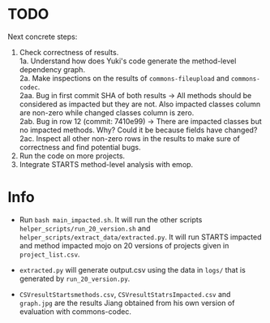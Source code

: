 # TODO
Next concrete steps:
1. Check correctness of results.  
    1a. Understand how does Yuki's code generate the method-level dependency graph.  
    2a. Make inspections on the results of `commons-fileupload` and `commons-codec`.  
        2aa. Bug in first commit SHA of both results -> All methods should be considered as impacted but they are not. Also impacted classes column are non-zero while changed classes column is zero.  
        2ab. Bug in row 12 (commit: 7410e99) -> There are impacted classes but no impacted methods. Why? Could it be because fields have changed?  
        2ac. Inspect all other non-zero rows in the results to make sure of correctness and find potential bugs.  
2. Run the code on more projects.  
3. Integrate STARTS method-level analysis with emop.  


# Info
- Run `bash main_impacted.sh`. It will run the other scripts `helper_scripts/run_20_version.sh` and `helper_scripts/extract_data/extracted.py`. It will run STARTS impacted and method impacted mojo on 20 versions of projects given in `project_list.csv`.

- `extracted.py` will generate output.csv using the data in `logs/` that is generated by `run_20_version.py`.

- `CSVresultStartsmethods.csv`, `CSVresultStatrsImpacted.csv` and `graph.jpg` are the results Jiang obtained from his own version of evaluation with commons-codec.

